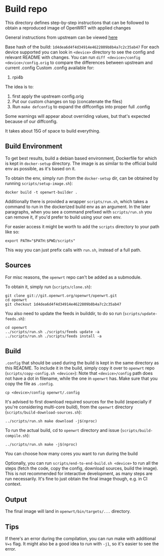 # Build repo
This directory defines step-by-step instructions that can be followed to obtain a reproduced image of OpenWRT with applied changes

General instructions from upstream can be viewed [here](https://openwrt.org/docs/guide-developer/toolchain/use-buildsystem)

Base hash of the build: `1d4dea6d4f4d34914e4622809b8b4a7c2c35ab47`
For each device supported you can look in `<device>` directory to see the config and relevant README with changes.
You can run `diff <device>/config <device>/config.orig` to compare the differences between upstream and current .config
Custom .config available for:
1. rpi4b

The idea is to:
1. first apply the upstream config.orig
2. Put our custom changes on top (concatenate the files)
3. Run `make defconfig` to expand the diffconfigs into proper full .config

Some warnings will appear about overriding values, but that's expected because of our diffconfig.

It takes about 15G of space to build everything.

## Build Environment
To get best results, build a debian based environment, Dockerfile for which is kept in `docker-setup` directory.
The image is as similar to the official build env as possible, as it's based on it.

To obtain the env, simply run (from the `docker-setup` dir, can be obtained by running `scripts/setup-image.sh`):
```
docker build -t openwrt-builder .
```

Additionally there is provided a wrapper `scripts/run.sh`, which takes a command to run in the dockerized build env as an argument.
In the later paragraphs, when you see a command prefixed with `scripts/run.sh` you can remove it, if you'd prefer to build using your own env.

For easier access it might be worth to add the `scripts` directory to your path like so:
```
export PATH="$PATH:$PWD/scripts"
```

This way you can just prefix calls with `run.sh`, instead of a full path.

## Sources
For misc reasons, the `openwrt` repo can't be added as a submodule.

To obtain it, simply run (`scripts/clone.sh`):
```
git clone git://git.openwrt.org/openwrt/openwrt.git
cd openwrt
git checkout 1d4dea6d4f4d34914e4622809b8b4a7c2c35ab47
```

You also need to update the feeds in builddir, to do so run (`scripts/update-feeds.sh`):
```
cd openwrt
../scripts/run.sh ./scripts/feeds update -a
../scripts/run.sh ./scripts/feeds install -a
```

## Build
`.config` that should be used during the build is kept in the same directory as this README.
To include it in the build, simply copy it over to `openwrt` repo (`scripts/copy-config.sh <device>`):
Note that `<device>/config` path does not have a dot in filename, while the one in `openwrt` has.
Make sure that you copy the file as `.config`.
```
cp <device>/config openwrt/.config
```

It's advised to first download required sources for the build (especially if you're considering multi-core build), from the `openwrt` directory (`scripts/build-download-sources.sh`):
```
../scripts/run.sh make download -j$(nproc)
```

To run the actual build, cd to `openwrt` directory and issue (`scripts/build-compile.sh`):
```
../scripts/run.sh make -j$(nproc)
```

You can choose how many cores you want to run during the build

Optionally, you can run `scripts/end-to-end-build.sh <device>` to run all the steps (fetch the code, copy the config, download sources, build the image).
This is not recommended for interactive development, as many steps are run necessarily.
It's fine to just obtain the final image though, e.g. in CI context.

## Output
The final image will land in `openwrt/bin/targets/...` directory.

## Tips
If there's an error during the compilation, you can run make with additional `V=s` flag.
It might also be a good idea to run with `-j1`, so it's easier to see the error.
